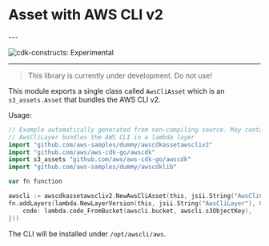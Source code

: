 # Asset with AWS CLI v2

<!--BEGIN STABILITY BANNER-->---


![cdk-constructs: Experimental](https://img.shields.io/badge/cdk--constructs-experimental-important.svg?style=for-the-badge)

---


> This library is currently under development. Do not use!

<!--END STABILITY BANNER-->

This module exports a single class called `AwsCliAsset` which is an `s3_assets.Asset` that bundles the AWS CLI v2.

Usage:

```go
// Example automatically generated from non-compiling source. May contain errors.
// AwsCliLayer bundles the AWS CLI in a lambda layer
import "github.com/aws-samples/dummy/awscdkassetawscliv2"
import "github.com/aws/aws-cdk-go/awscdk"
import s3_assets "github.com/aws/aws-cdk-go/awscdk"
import "github.com/aws-samples/dummy/awscdklib"

var fn function

awscli := awscdkassetawscliv2.NewAwsCliAsset(this, jsii.String("AwsCliCode"))
fn.addLayers(lambda.NewLayerVersion(this, jsii.String("AwsCliLayer"), &layerVersionProps{
	code: lambda.code_FromBucket(awscli.bucket, awscli.s3ObjectKey),
}))
```

The CLI will be installed under `/opt/awscli/aws`.
